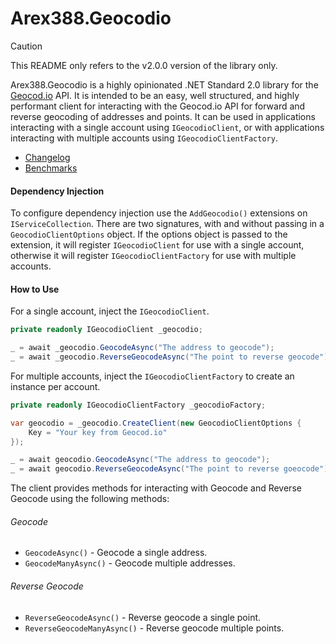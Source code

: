﻿# Arex388.Geocodio

> [!CAUTION]
>
> This README only refers to the v2.0.0 version of the library only.



Arex388.Geocodio is a highly opinionated .NET Standard 2.0 library for the [Geocod.io](https://www.geocod.io/docs) API. It is intended to be an easy, well structured, and highly performant client for interacting with the Geocod.io API for forward and reverse geocoding of addresses and points. It can be used in applications interacting with a single account using `IGeocodioClient`, or with applications interacting with multiple accounts using `IGeocodioClientFactory`.

- [Changelog](CHANGELOG.md)
- [Benchmarks](BENCHMARKS)



#### Dependency Injection

To configure dependency injection use the `AddGeocodio()` extensions on `IServiceCollection`. There are two signatures, with and without passing in a `GeocodioClientOptions` object. If the options object is passed to the extension, it will register `IGeocodioClient` for use with a single account, otherwise it will register `IGeocodioClientFactory` for use with multiple accounts.



#### How to Use

For a single account, inject the `IGeocodioClient`.

```c#
private readonly IGeocodioClient _geocodio;

_ = await _geocodio.GeocodeAsync("The address to geocode");
_ = await _geocodio.ReverseGeocodeAsync("The point to reverse geocode");
```



For multiple accounts, inject the `IGeocodioClientFactory` to create an instance per account.

```c#
private readonly IGeocodioClientFactory _geocodioFactory;

var geocodio = _geocodio.CreateClient(new GeocodioClientOptions {
    Key = "Your key from Geocod.io"
});

_ = await geocodio.GeocodeAsync("The address to geocode");
_ = await geocodio.ReverseGeocodeAsync("The point to reverse goeocode");
```



The client provides methods for interacting with Geocode and Reverse Geocode using the following methods:

###### Geocode

- `GeocodeAsync()` - Geocode a single address.
- `GeocodeManyAsync()` - Geocode multiple addresses.



###### Reverse Geocode

- `ReverseGeocodeAsync()` - Reverse geocode a single point.
- `ReverseGeocodeManyAsync()` - Reverse geocode multiple points.
